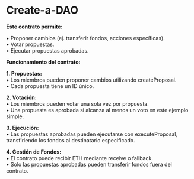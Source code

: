 # **Create-a-DAO**
**Este contrato permite:**  
  
•	Proponer cambios (ej. transferir fondos, acciones específicas).  
•	Votar propuestas.  
•	Ejecutar propuestas aprobadas.  

  
**Funcionamiento del contrato:**  
  
**1.	Propuestas:**  
•	Los miembros pueden proponer cambios utilizando createProposal.  
•	Cada propuesta tiene un ID único. 

**2.	Votación:**  
•	Los miembros pueden votar una sola vez por propuesta.  
•	Una propuesta es aprobada si alcanza al menos un voto en este ejemplo simple.  
  
**3.	Ejecución:**  
•	Las propuestas aprobadas pueden ejecutarse con executeProposal, transfiriendo los fondos al destinatario especificado.  
  
**4.	Gestión de Fondos:**  
•	El contrato puede recibir ETH mediante receive o fallback.  
•	Solo las propuestas aprobadas pueden transferir fondos fuera del contrato.  
